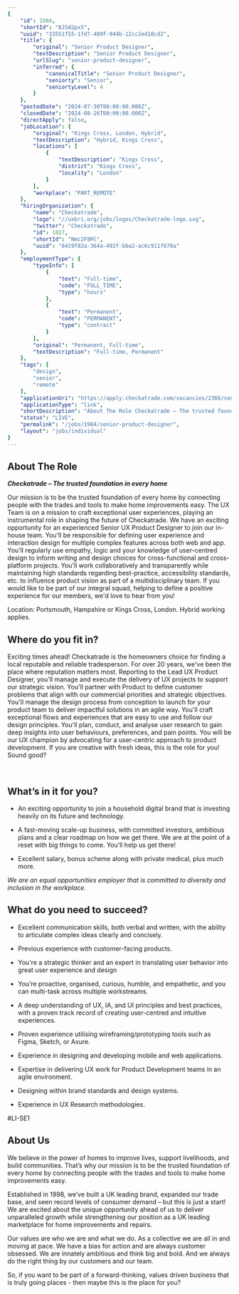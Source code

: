 ```yaml
---
{
	"id": 1984,
	"shortId": "0JSd2px5",
	"uuid": "33551f55-1fd7-489f-944b-12cc2ed18cd2",
	"title": {
		"original": "Senior Product Designer",
		"textDescription": "Senior Product Designer",
		"urlSlug": "senior-product-designer",
		"inferred": {
			"canonicalTitle": "Senior Product Designer",
			"seniorty": "Senior",
			"seniortyLevel": 4
		}
	},
	"postedDate": "2024-07-30T00:00:00.000Z",
	"closedDate": "2024-08-26T00:00:00.000Z",
	"directApply": false,
	"jobLocation": {
		"original": "Kings Cross, London, Hybrid",
		"textDescription": "Hybrid, Kings Cross",
		"locations": [
			{
				"textDescription": "Kings Cross",
				"district": "Kings Cross",
				"locality": "London"
			}
		],
		"workplace": "PART_REMOTE"
	},
	"hiringOrganization": {
		"name": "Checkatrade",
		"logo": "//uxbri.org/jobs/logos/Checkatrade-logo.svg",
		"twitter": "Checkatrade",
		"id": 1027,
		"shortId": "Nmc2F8Ml",
		"uuid": "8419f82a-364a-492f-bba2-ac6c911f870a"
	},
	"employmentType": {
		"typeInfo": [
			{
				"text": "Full-time",
				"code": "FULL_TIME",
				"type": "hours"
			},
			{
				"text": "Permanent",
				"code": "PERMANENT",
				"type": "contract"
			}
		],
		"original": "Permanent, Full-time",
		"textDescription": "Full-time, Permanent"
	},
	"tags": [
		"design",
		"senior",
		"remote"
	],
	"applicationUri": "https://apply.checkatrade.com/vacancies/2366/senior-product-designer.html",
	"applicationType": "link",
	"shortDescription": "About The Role Checkatrade – The trusted foundation in every home Our mission is to be the trusted foundation of every home by connecting people with the trades and tools to make home improvements",
	"status": "LIVE",
	"permalink": "/jobs/1984/senior-product-designer",
	"layout": "jobs/individual"
}
---
```

<h2>About The Role</h2><p><strong><em>Checkatrade – The trusted foundation in every home</em></strong></p><p>Our mission is to be the trusted foundation of every home by connecting people with the trades and tools to make home improvements easy. The UX Team is on a mission to craft exceptional user experiences, playing an instrumental role in shaping the future of Checkatrade. We have an exciting opportunity for an experienced Senior UX Product Designer to join our in-house team. You'll be responsible for defining user experience and interaction design for multiple complex features across both web and app. You’ll regularly use empathy, logic and your knowledge of user-centred design to inform writing and design choices for cross-functional and cross-platform projects. You'll work collaboratively and transparently while maintaining high standards regarding best-practice, accessibility standards, etc. to influence product vision as part of a multidisciplinary team. If you would like to be part of our integral squad, helping to define a positive experience for our members, we'd love to hear from you!</p><p>Location:&nbsp;Portsmouth, Hampshire or Kings Cross, London. Hybrid working applies.</p><h2>Where do you fit in?</h2><p>Exciting times ahead! Checkatrade is the homeowners choice for finding a local reputable and reliable tradesperson. For over 20 years, we've been the place where reputation matters most. Reporting to the Lead UX Product Designer, you'll manage and execute the delivery of UX projects to support our strategic vision. You'll&nbsp;partner with Product to define customer problems that align with our commercial priorities and strategic objectives. You'll manage&nbsp;the design process from conception to launch for your product team to deliver impactful solutions in an agile way. You'll craft exceptional flows and experiences that are easy to use and follow our design principles. You'll plan, conduct, and analyse user research to gain deep insights into user behaviours, preferences, and pain points. You will be our&nbsp;UX champion by advocating for a user-centric approach to product development.&nbsp;If you are creative with fresh ideas, this is the role for you! Sound good?</p><p>&nbsp;</p><h2>What’s in it for you?</h2><ul><li><p>An exciting opportunity to join a household digital brand that is investing heavily on its future and technology.</p></li><li><p>A fast-moving scale-up business, with committed investors, ambitious plans and a clear roadmap on how we get there. We are at the point of a reset with big things to come. You’ll help us get there!</p></li><li><p>Excellent salary, bonus scheme along with private medical, plus much more.</p></li></ul><p><em>We are an equal opportunities employer that is committed to diversity and inclusion in the workplace.</em></p><h2>What do you need to succeed?</h2><ul><li><p>Excellent communication skills, both verbal and written, with the ability to articulate complex ideas clearly and concisely.</p></li><li><p>Previous experience with customer-facing products.</p></li><li><p>You're a strategic thinker and an expert in translating user behavior&nbsp;into great user experience and design</p></li><li><p>You’re proactive, organised, curious, humble, and empathetic, and you can multi-task across multiple workstreams.</p></li><li><p>A deep understanding of UX, IA, and UI principles and best practices, with a proven track record of creating user-centred and intuitive experiences.</p></li><li><p>Proven experience utilising wireframing/prototyping tools such as Figma, Sketch, or Axure.</p></li><li><p>Experience in designing and developing mobile and web applications.</p></li><li><p>Expertise in delivering UX work for Product Development teams in an agile environment.</p></li><li><p>Designing within brand standards and design systems.</p></li><li><p>Experience in UX Research methodologies.</p></li></ul><p>#LI-SE1</p><h2>About Us</h2><p>We believe in the power of homes to improve lives, support livelihoods, and build communities. That’s why our mission is to be the trusted foundation of every home by connecting people with the trades and tools to make home improvements easy.&nbsp;</p><p>Established in 1998, we’ve built a UK leading brand, expanded our trade base, and seen record levels of consumer demand – but this is just a start!&nbsp; We are excited about the unique opportunity ahead of us to deliver unparalleled growth while strengthening our position as a UK leading marketplace for home improvements and repairs.&nbsp;&nbsp;</p><p>Our values are who we are and what we do. As a collective we are all in and moving at pace. We have a bias for action and are always customer obsessed. We are innately ambitious and think big and bold. And we always do the right thing by our customers and our team.</p><p>So, if you want to be part of a forward-thinking, values driven business that is truly going places - then maybe this is the place for you?&nbsp;&nbsp;</p>
